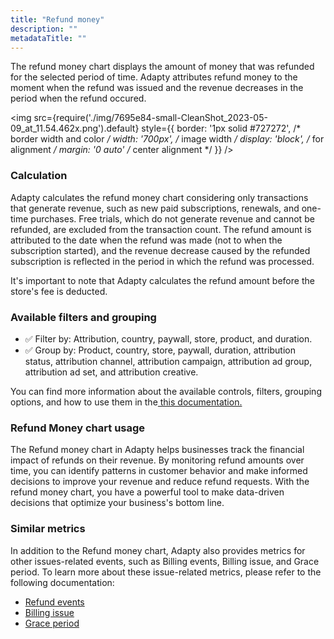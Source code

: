 ```yaml
---
title: "Refund money"
description: ""
metadataTitle: ""
---
```


The refund money chart displays the amount of money that was refunded for the selected period of time. Adapty attributes refund money to the moment when the refund was issued and the revenue decreases in the period when the refund occured.


<img
  src={require('./img/7695e84-small-CleanShot_2023-05-09_at_11.54.462x.png').default}
  style={{
    border: '1px solid #727272', /* border width and color */
    width: '700px', /* image width */
    display: 'block', /* for alignment */
    margin: '0 auto' /* center alignment */
  }}
/>





### Calculation

Adapty calculates the refund money chart considering only transactions that generate revenue, such as new paid subscriptions, renewals, and one-time purchases. Free trials, which do not generate revenue and cannot be refunded, are excluded from the transaction count. The refund amount is attributed to the date when the refund was made (not to when the subscription started), and the revenue decrease caused by the refunded subscription is reflected in the period in which the refund was processed.

It's important to note that Adapty calculates the refund amount before the store's fee is deducted.

### Available filters and grouping

- ✅ Filter by: Attribution, country, paywall, store, product, and duration. 
- ✅ Group by: Product, country, store, paywall, duration, attribution status, attribution channel, attribution campaign, attribution ad group, attribution ad set, and attribution creative.

You can find more information about the available controls, filters, grouping options, and how to use them in the[ this documentation.](controls-filters-grouping-compare-proceeds)

### Refund Money chart usage

The Refund money chart in Adapty helps businesses track the financial impact of refunds on their revenue. By monitoring refund amounts over time, you can identify patterns in customer behavior and make informed decisions to improve your revenue and reduce refund requests. With the refund money chart, you have a powerful tool to make data-driven decisions that optimize your business's bottom line.

### Similar metrics

In addition to the Refund money chart, Adapty also provides metrics for other issues-related events, such as  Billing events, Billing issue, and Grace period. To learn more about these issue-related metrics, please refer to the following documentation:

- [Refund events](refund-events)
- [Billing issue](billing-issue)
- [Grace period](grace-period)